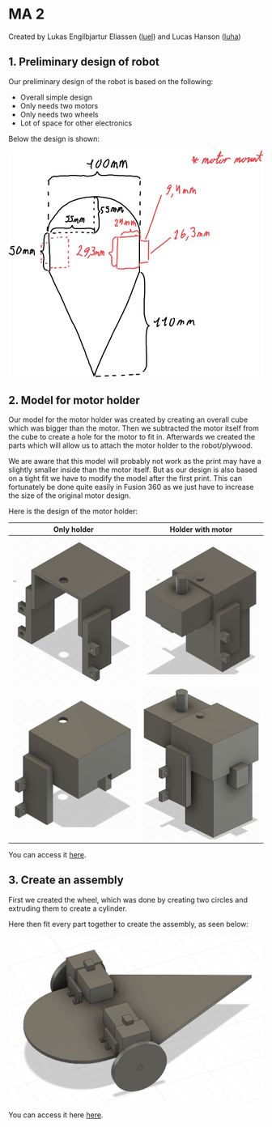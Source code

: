 # MA 2

Created by Lukas Engilbjartur Eliassen ([luel](mailto:luel@itu.dk)) and Lucas Hanson ([luha](mailto:luha@itu.dk))

## 1. Preliminary design of robot

Our preliminary design of the robot is based on the following:

- Overall simple design
- Only needs two motors
- Only needs two wheels
- Lot of space for other electronics

Below the design is shown:

![Preliminary design](./assets/robot_sketch.png)

## 2. Model for motor holder

Our model for the motor holder was created by creating an overall cube which was bigger than the motor.
Then we subtracted the motor itself from the cube to create a hole for the motor to fit in.
Afterwards we created the parts which will allow us to attach the motor holder to the robot/plywood.

We are aware that this model will probably not work as the print may have a slightly smaller inside than the motor itself.
But as our design is also based on a tight fit we have to modify the model after the first print.
This can fortunately be done quite easily in Fusion 360 as we just have to increase the size of the original motor design.

Here is the design of the motor holder:

| Only holder | Holder with motor |
| --- | --- |
| ![Motor holder below](./assets/holder_below.png) | ![Motor holder below with motor](./assets/holder_motor_below.png) |
| ![Motor holder above](./assets/holder_top.png) | ![Motor holder above with motor](./assets/holder_motor_top.png) |

You can access it [here](https://a360.co/3WN6Qfl).

## 3. Create an assembly

First we created the wheel, which was done by creating two circles and extruding them to create a cylinder.

Here then fit every part together to create the assembly, as seen below:

![Assembly](./assets/robot_rev1.png)

You can access it here [here](https://a360.co/4jRMQlH).
